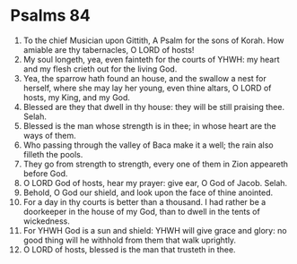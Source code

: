 ﻿# Psalms 84
1. To the chief Musician upon Gittith, A Psalm for the sons of Korah. How amiable are thy tabernacles, O LORD of hosts! 
2. My soul longeth, yea, even fainteth for the courts of YHWH: my heart and my flesh crieth out for the living God. 
3. Yea, the sparrow hath found an house, and the swallow a nest for herself, where she may lay her young, even thine altars, O LORD of hosts, my King, and my God. 
4. Blessed are they that dwell in thy house: they will be still praising thee. Selah. 
5. Blessed is the man whose strength is in thee; in whose heart are the ways of them. 
6. Who passing through the valley of Baca make it a well; the rain also filleth the pools. 
7. They go from strength to strength, every one of them in Zion appeareth before God. 
8. O LORD God of hosts, hear my prayer: give ear, O God of Jacob. Selah. 
9. Behold, O God our shield, and look upon the face of thine anointed. 
10. For a day in thy courts is better than a thousand. I had rather be a doorkeeper in the house of my God, than to dwell in the tents of wickedness. 
11. For YHWH God is a sun and shield: YHWH will give grace and glory: no good thing will he withhold from them that walk uprightly. 
12. O LORD of hosts, blessed is the man that trusteth in thee. 
